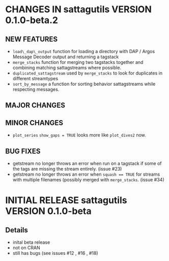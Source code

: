 # CHANGES IN sattagutils VERSION 0.1.0-beta.2

## NEW FEATURES
- `load\_dap\_output` function for loading a directory with DAP / Argos Message Decoder output and returning a tagstack
- `merge_stacks` function for merging two tagstacks together and combining matching sattagstreams where possible.
- `duplicated_sattagstream` used by `merge_stacks` to look for duplicates in different streamtypes
- `sort_by_message` a function for sorting behavior sattagstreams while respecting messages.

## MAJOR CHANGES

## MINOR CHANGES
- `plot_series` `show_gaps = TRUE` looks more like `plot_dives2` now.

## BUG FIXES
- getstream no longer throws an error when run on a tagstack if some of the tags are missing the stream entirely. (issue #23)
- getstream no longer throws an error when `squash == TRUE` for streams with multiple filenames (possibly merged with `merge_stacks`. (issue #34)

# INITIAL RELEASE sattagutils VERSION 0.1.0-beta

## Details
- inital beta release
- not on CRAN
- still has bugs (see issues #12 , #16 , #18)
